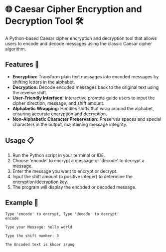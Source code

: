 # 🌐 Caesar Cipher Encryption and Decryption Tool 🛠️

A Python-based Caesar cipher encryption and decryption tool that allows users to encode and decode messages using the classic Caesar cipher algorithm.

## Features 🚀

- **Encryption:** Transform plain text messages into encoded messages by shifting letters in the alphabet.
- **Decryption:** Decode encoded messages back to the original text using the reverse shift.
- **User-Friendly Interface:** Interactive prompts guide users to input the cipher direction, message, and shift amount.
- **Alphabetic Wrapping:** Handles shifts that wrap around the alphabet, ensuring accurate encryption and decryption.
- **Non-Alphabetic Character Preservation:** Preserves spaces and special characters in the output, maintaining message integrity.

## Usage 📋

1. Run the Python script in your terminal or IDE.
2. Choose 'encode' to encrypt a message or 'decode' to decrypt a message.
3. Enter the message you want to encrypt or decrypt.
4. Input the shift amount (a positive integer) to determine the encryption/decryption key.
5. The program will display the encoded or decoded message.

## Example 🌟

```plaintext
Type 'encode' to encrypt, Type 'decode' to decrypt:
encode

Type your Message: hello world

Type the shift number: 3

The Encoded text is khoor zruog
